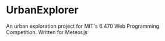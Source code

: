 UrbanExplorer
=============
An urban exploration project for MIT's 6.470 Web Programming Competition. Written for Meteor.js 
